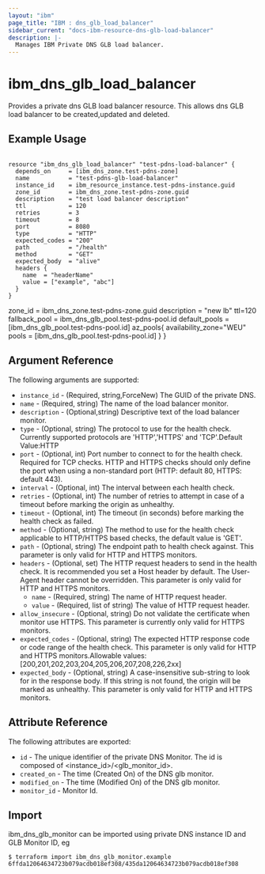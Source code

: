 ```yaml
---
layout: "ibm"
page_title: "IBM : dns_glb_load_balancer"
sidebar_current: "docs-ibm-resource-dns-glb-load-balancer"
description: |-
  Manages IBM Private DNS GLB load balancer.
---
```


# ibm\_dns_glb_load_balancer

Provides a private dns GLB load balancer resource. This allows dns GLB load balancer to be created,updated and deleted.

## Example Usage

```hcl

resource "ibm_dns_glb_load_balancer" "test-pdns-load-balancer" {
  depends_on     = [ibm_dns_zone.test-pdns-zone]
  name           = "test-pdns-glb-load-balancer"
  instance_id    = ibm_resource_instance.test-pdns-instance.guid
  zone_id        = ibm_dns_zone.test-pdns-zone.guid
  description    = "test load balancer description"
  ttl            = 120
  retries        = 3
  timeout        = 8
  port           = 8080
  type           = "HTTP"
  expected_codes = "200"
  path           = "/health"
  method         = "GET"
  expected_body  = "alive"
  headers {
    name  = "headerName"
    value = ["example", "abc"]
  }
}

```
zone_id = ibm_dns_zone.test-pdns-zone.guid
		description = "new  lb"
		ttl=120
		fallback_pool = ibm_dns_glb_pool.test-pdns-pool.id
		default_pools = [ibm_dns_glb_pool.test-pdns-pool.id]
		az_pools{
		  availability_zone="WEU"
		  pools = [ibm_dns_glb_pool.test-pdns-pool.id]
		}
    }             
## Argument Reference

The following arguments are supported:

* `instance_id` - (Required, string,ForceNew) The GUID of the private DNS. 
* `name` - (Required, string) The name of the load balancer monitor.
* `description` -  (Optional,string) Descriptive text of the load balancer monitor.
* `type` - (Optional, string) The protocol to use for the health check. Currently supported protocols are 'HTTP','HTTPS' and 'TCP'.Default Value:HTTP
* `port` - (Optional, int) Port number to connect to for the health check. Required for TCP checks. HTTP and HTTPS checks should only define the port when using a non-standard port (HTTP: default 80, HTTPS: default 443).
* `interval` - (Optional, int) The interval between each health check.
* `retries` - (Optional, int) The number of retries to attempt in case of a timeout before marking the origin as unhealthy.
* `timeout` - (Optional, int) The timeout (in seconds) before marking the health check as failed.
* `method` - (Optional, string) The method to use for the health check applicable to HTTP/HTTPS based checks, the default value is 'GET'.
* `path` - (Optional, string) The endpoint path to health check against. This parameter is only valid for HTTP and HTTPS monitors.
* `headers` - (Optional, set) The HTTP request headers to send in the health check. It is recommended you set a Host header by default. The User-Agent header cannot be overridden. This parameter is only valid for HTTP and HTTPS monitors.
  * `name` - (Required, string) The name of HTTP request header.
  * `value` - (Required, list of string) The value of HTTP request header.
* `allow_insecure` - (Optional, string) Do not validate the certificate when monitor use HTTPS. This parameter is currently only valid for HTTPS monitors.
* `expected_codes` - (Optional, string) The expected HTTP response code or code range of the health check. This parameter is only valid for HTTP and HTTPS monitors.Allowable values: [200,201,202,203,204,205,206,207,208,226,2xx]
* `expected_body` - (Optional, string) A case-insensitive sub-string to look for in the response body. If this string is not found, the origin will be marked as unhealthy. This parameter is only valid for HTTP and HTTPS monitors.



## Attribute Reference

The following attributes are exported:

* `id` - The unique identifier of the private DNS Monitor. The id is composed of <instance_id>/<glb_monitor_id>.
* `created_on` - The time (Created On) of the DNS glb monitor. 
* `modified_on` - The time (Modified On) of the DNS glb monitor. 
* `monitor_id` - Monitor Id.

## Import

ibm_dns_glb_monitor can be imported using private DNS instance ID and GLB Monitor ID, eg

```
$ terraform import ibm_dns_glb_monitor.example 6ffda12064634723b079acdb018ef308/435da12064634723b079acdb018ef308
```